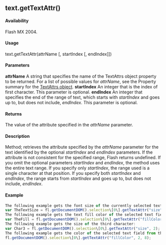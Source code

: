 ## text.getTextAttr()

#### Availability

Flash MX 2004.

#### Usage

text.getTextAttr(attrName \[, startIndex \[, endIndex\]\])

#### Parameters

**attrName** A string that specifies the name of the TextAttrs object property to be returned. For a list of possible values for *attrName*, see the Property summary for the [TextAttrs object](#!AdobeDocs/developers-animatesdk-docs/master/TextAttrs_object/textAttrs_summary.md).
**startIndex** An integer that is the index of first character. This parameter is optional.
**endIndex** An integer that specifies the end of the range of text, which starts with *startIndex* and goes up to, but does not include, *endIndex*. This parameter is optional.

#### Returns

The value of the attribute specified in the *attrName* parameter.

#### Description

Method; retrieves the attribute specified by the *attrName* parameter for the text identified by the optional *startIndex* and *endIndex* parameters. If the attribute is not consistent for the specified range, Flash returns undefined. If you omit the optional parameters *startIndex* and *endIndex*, the method uses the entire text range. If you specify only *startIndex*, the range used is a single character at that position. If you specify both *startIndex* and *endIndex*, the range starts from *startIndex* and goes up to, but does not include, *endIndex*.

#### Example

```javascript
The following example gets the font size of the currently selected text field and shows it:
var TheTextSize = fl.getDocumentDOM().selection\[0\].getTextAttr("size"); fl.trace(TheTextSize);
The following example gets the text fill color of the selected text field:
var TheFill = fl.getDocumentDOM().selection\[0\].getTextAttr("fillColor"); fl.trace(TheFill);
The following example gets the size of the third character:
var Char3 = fl.getDocumentDOM().selection\[0\].getTextAttr("size", 2); fl.trace(Char3);
The following example gets the color of the selected text field from the third through the eighth character:
fl.getDocumentDOM().selection\[0\].getTextAttr("fillColor", 2, 8);

```